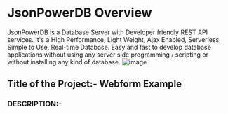 # JsonPowerDB Overview
JsonPowerDB is a Database Server with Developer friendly REST API services. It's a High Performance, Light Weight, Ajax Enabled, Serverless, Simple to Use, Real-time Database. Easy and fast to develop database applications without using any server side programming / scripting or without installing any kind of database.
![image](https://user-images.githubusercontent.com/97080055/186482625-f65ff41b-ba16-4d34-b13b-c7b2950c812a.png)

## Title of the Project:- Webform Example
### DESCRIPTION:-
    
